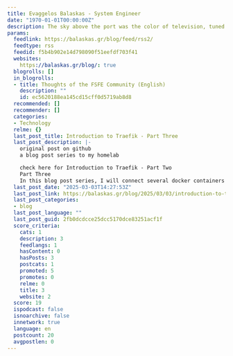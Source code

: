 ```yaml
---
title: Evaggelos Balaskas - System Engineer
date: "1970-01-01T00:00:00Z"
description: The sky above the port was the color of television, tuned to a dead channel
params:
  feedlink: https://balaskas.gr/blog/feed/rss2/
  feedtype: rss
  feedid: f5b4b902e14d798090f51eefdf703f41
  websites:
    https://balaskas.gr/blog/: true
  blogrolls: []
  in_blogrolls:
  - title: Thoughts of the FSFE Community (English)
    description: ""
    id: ec5620188ea145cd15cff0d5719ab8d8
  recommended: []
  recommender: []
  categories:
  - Technology
  relme: {}
  last_post_title: Introduction to Traefik - Part Three
  last_post_description: |-
    original post on github
    a blog post series to my homelab

    check here for Introduction to Traefik - Part Two
    Part Three
    In this blog post series, I will connect several docker containers and a virtual
  last_post_date: "2025-03-03T14:27:53Z"
  last_post_link: https://balaskas.gr/blog/2025/03/03/introduction-to-traefik-part-three/
  last_post_categories:
  - blog
  last_post_language: ""
  last_post_guid: 2fb0dcdcce25dcc5170dce83251acf1f
  score_criteria:
    cats: 1
    description: 3
    feedlangs: 1
    hasContent: 0
    hasPosts: 3
    postcats: 1
    promoted: 5
    promotes: 0
    relme: 0
    title: 3
    website: 2
  score: 19
  ispodcast: false
  isnoarchive: false
  innetwork: true
  language: en
  postcount: 20
  avgpostlen: 0
---
```

